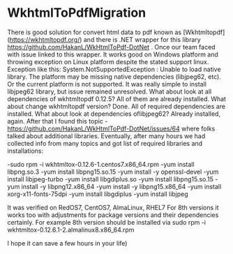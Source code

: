 # WkhtmlToPdfMigration
There is good solution for convert html data to pdf known as [Wkhtmltopdf] (https://wkhtmltopdf.org/) and there is .NET wrapper for this library https://github.com/HakanL/WkHtmlToPdf-DotNet .
Once our team faced with issue linked to this wrapper. It works good on Windows platform and throwing exception on Linux platform despite the stated support linux.
Exception like this:
System.NotSupportedException : Unable to load native library. The platform may be missing native dependencies (libjpeg62, etc). Or the current platform is not supported.
It was really simple to install libjpeg62 library, but issue remained unresolved.
What about look at all dependencies of wkhtmltopdf 0.12.5? All of them are already installed.
What about change wkhtmltopdf version? Done. All of required dependencies are installed. 
What about look at dependencies oflibjpeg62? Already installed, again.
After that I found this topic - https://github.com/HakanL/WkHtmlToPdf-DotNet/issues/64 where folks talked about additional libraries.
Eventually, after many hours we had collected info from many topics and got list of required libraries and installations:

-sudo rpm -i wkhtmltox-0.12.6-1.centos7.x86_64.rpm
-yum install libpng.so.3
-yum install libpng15.so.15
-yum install -y openssl-devel
-yum install libjpeg-turbo
-yum install libgdiplus.so
-yum install libpng15.so.15
-yum install -y libpng12.x86_64
-yum install -y libpng15.x86_64
-yum install xorg-x11-fonts-75dpi
-yum install libgdiplus
-yum install libjpeg

It was verified on RedOS7, CentOS7, AlmaLinux, RHEL7
For 8th versions it works too with adjustments for package versions and their dependencies certainly.
For example 8th version should be installed via sudo rpm -i wkhtmltox-0.12.6.1-2.almalinux8.x86_64.rpm

I hope it can save a few hours in your life)

